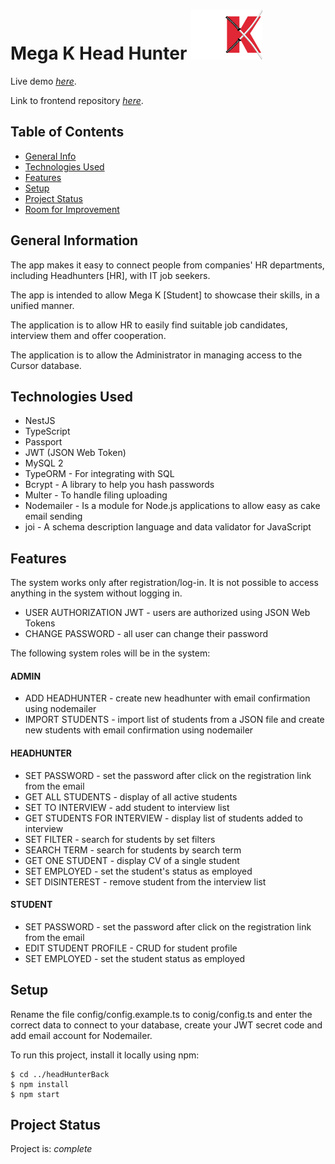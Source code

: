 # Mega K Head Hunter <img src="./images/megaK_logo.png" height="80">

Live demo [_here_](https://headhunter-g3.networkmanager.pl/).

Link to frontend repository [_here_](https://github.com/konradmlecz/headHunterFront).

## Table of Contents
* [General Info](#general-information)
* [Technologies Used](#technologies-used)
* [Features](#features)
* [Setup](#setup)
* [Project Status](#project-status)
* [Room for Improvement](#room-for-improvement)


## General Information
The app makes it easy to connect people from companies' HR departments, including Headhunters [HR], with IT job seekers.

The app is intended to allow Mega K [Student] to showcase their skills, in a unified manner.

The application is to allow HR to easily find suitable job candidates, interview them and offer cooperation.

The application is to allow the Administrator in managing access to the Cursor database.


## Technologies Used
- NestJS
- TypeScript
- Passport
- JWT (JSON Web Token)
- MySQL 2
- TypeORM - For integrating with SQL
- Bcrypt - A library to help you hash passwords
- Multer - To handle filing uploading
- Nodemailer - Is a module for Node.js applications to allow easy as cake email sending
- joi - A schema description language and data validator for JavaScript


## Features
The system works only after registration/log-in. It is not possible to access anything in the system without logging in.

- USER AUTHORIZATION JWT - users are authorized using JSON Web Tokens
- CHANGE PASSWORD - all user can change their password

The following system roles will be in the system:

#### ADMIN
- ADD HEADHUNTER - create new headhunter with email confirmation using nodemailer
- IMPORT STUDENTS - import list of students from a JSON file and create new students with email confirmation using nodemailer 

#### HEADHUNTER
- SET PASSWORD - set the password after click on the registration link from the email
- GET ALL STUDENTS - display of all active students
- SET TO INTERVIEW - add student to interview list
- GET STUDENTS FOR INTERVIEW - display list of students added to interview
- SET FILTER - search for students by set filters
- SEARCH TERM - search for students by search term
- GET ONE STUDENT - display CV of a single student
- SET EMPLOYED - set the student's status as employed
- SET DISINTEREST - remove student from the interview list

#### STUDENT
- SET PASSWORD - set the password after click on the registration link from the email
- EDIT STUDENT PROFILE - CRUD for student profile
- SET EMPLOYED - set the student status as employed


## Setup
Rename the file config/config.example.ts to conig/config.ts and enter the correct data to connect to your database, create your JWT secret code and add email account for Nodemailer.

To run this project, install it locally using npm:

```
$ cd ../headHunterBack
$ npm install
$ npm start
```

## Project Status
Project is: _complete_